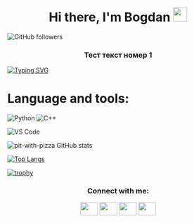 
<h1 align="center">Hi there, I'm Bogdan </a>
<img src="https://github.com/blackcater/blackcater/raw/main/images/Hi.gif" height="32"/></h1>

![GitHub followers](https://img.shields.io/github/followers/pit-with-pizza?style=social)


<h3 align="center">Тест текст номер 1</h3>

<!---Пример кода-->
[![Typing SVG](https://readme-typing-svg.herokuapp.com?color=%2336BCF7&lines=jump+text)](https://git.io/typing-svg)


# Language and tools:
![Python](https://img.shields.io/badge/-Python-090909??style=for-the-badge&logo=Python&logoColor=30B246)
![C++](https://img.shields.io/badge/-C++-090909??style=for-the-badge&logo=c%2b%2b&logoColor=6299CC)

![VS Code](https://img.shields.io/badge/-C++-090909??style=for-the-badge&logo=&logoColor=6299CC)

![pit-with-pizza GitHub stats](https://github-readme-stats.vercel.app/api?username=pit-with-pizza&theme=onedark&show_icons=true)


[![Top Langs](https://github-readme-stats.vercel.app/api/top-langs/?username=pit-with-pizza&layout=giant&theme=onedark&show_icons=true)](https://github.com/pit-with-pizza/github-readme-stats)


[![trophy](https://github-profile-trophy.vercel.app/?username=pit-with-pizza&theme=onedark)](https://github.com/pit-with-pizza/github-profile-trophy)


<h3 align="center">Connect with me:</h3>
<p align="center">
<a href="https://www.notion.so/130513c7d185462c8757c833e51a52ef" target="blank"><img align="center" src="https://cdn.jsdelivr.net/npm/simple-icons@3.0.1/icons/notion.svg" alt="" height="30" width="40" /></a>
<a href="your link" target="blank"><img align="center" src="https://cdn.jsdelivr.net/npm/simple-icons@3.0.1/icons/linkedin.svg" alt="" height="30" width="40" /></a>
<a href="your link" target="blank"><img align="center" src="https://cdn.jsdelivr.net/npm/simple-icons@3.0.1/icons/instagram.svg" alt="" height="30" width="40" /></a>
<a href="your link" target="blank"><img align="center" src="https://cdn.jsdelivr.net/npm/simple-icons@3.0.1/icons/youtube.svg" alt="" height="30" width="40" /></a>
</p>